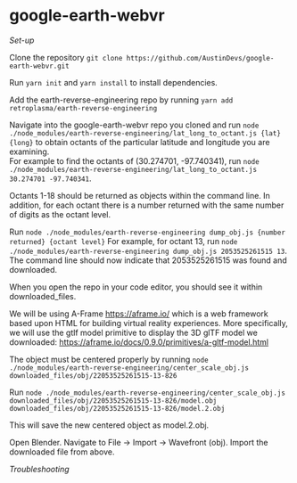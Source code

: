 # google-earth-webvr

*Set-up*

Clone the repository 
`git clone https://github.com/AustinDevs/google-earth-webvr.git`

Run `yarn init` and `yarn install` to install dependencies.

Add the earth-reverse-engineering repo by running `yarn add retroplasma/earth-reverse-engineering`


Navigate into the google-earth-webvr repo you cloned and run  `node ./node_modules/earth-reverse-engineering/lat_long_to_octant.js {lat} {long}` to obtain octants of the particular latitude and longitude you are examining.  
For example to find the octants of (30.274701, -97.740341), run `node ./node_modules/earth-reverse-engineering/lat_long_to_octant.js 30.274701 -97.740341`.

Octants 1-18 should be returned as objects within the command line.  In addition, for each octant there is a number returned with the same number of digits as the octant level.

Run `node ./node_modules/earth-reverse-engineering dump_obj.js {number returned} {octant level}` 
For example, for octant 13, run `node ./node_modules/earth-reverse-engineering dump_obj.js 2053525261515 13`. 
The command line should now indicate that 2053525261515 was found and downloaded.

When you open the repo in your code editor, you should see it within downloaded_files.  

We will be using A-Frame https://aframe.io/ which is a web framework based upon HTML for building virtual reality experiences.  More specifically, we will use the gtlf model primitive to display the 3D glTF model we downloaded: https://aframe.io/docs/0.9.0/primitives/a-gltf-model.html

The object must be centered properly by running `node ./node_modules/earth-reverse-engineering/center_scale_obj.js downloaded_files/obj/22053525261515-13-826`

Run  `node ./node_modules/earth-reverse-engineering/center_scale_obj.js downloaded_files/obj/22053525261515-13-826/model.obj downloaded_files/obj/22053525261515-13-826/model.2.obj`

This will save the new centered object as model.2.obj.

Open Blender.  Navigate to File -> Import -> Wavefront (obj). Import the downloaded file from above.


*Troubleshooting*  
